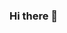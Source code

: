 ### Hi there 👋

<!--
<?php if ( ! defined('BASEPATH')) exit('No direct script access allowed');

class Visualizacao extends CI_Controller {
 
	/**
	*
	* contar_visualizacao
	*
	* Verifica se o IP do visitante já visulizou o id da
	* tabela no dia atual, se não tiver nenhum registro,
	* adiciona. Retorna true se é a primeira visualização
	* do IP no dia e falso se já foi visualizado
	*
	* @param $string, int
	* @return boolean
	*
	**/
	public function contar_visualizacao($tabela,$id){
	 
		$ip = $this->session->userdata('ip_address');
		$data = date('Y-m-d');
		 
		$dados = array(
			'tabela' => $tabela,
			'id_registro' => $id,
			'ip' => $ip,
			'data' => $data
		);
		$this->db->where($dados);
		if($this->db->count_all_results('visualizacoes') == 0){
			$this->db->insert('visualizacoes',$dados);
			return true;
		}
		return false;
	 
	}
	
}
?>
-->
